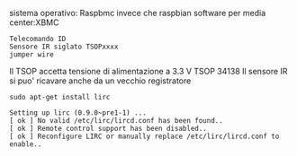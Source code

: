 sistema operativo: Raspbmc invece che raspbian
software per media center:XBMC

```
Telecomando ID
Sensore IR siglato TSOPxxxx
jumper wire
```

Il TSOP accetta tensione di alimentazione a 3.3 V
TSOP 34138
Il sensore IR si puo' ricavare anche da un vecchio registratore

```
sudo apt-get install lirc

Setting up lirc (0.9.0~pre1-1) ...
[ ok ] No valid /etc/lirc/lircd.conf has been found..
[ ok ] Remote control support has been disabled..
[ ok ] Reconfigure LIRC or manually replace /etc/lirc/lircd.conf to enable..
```
